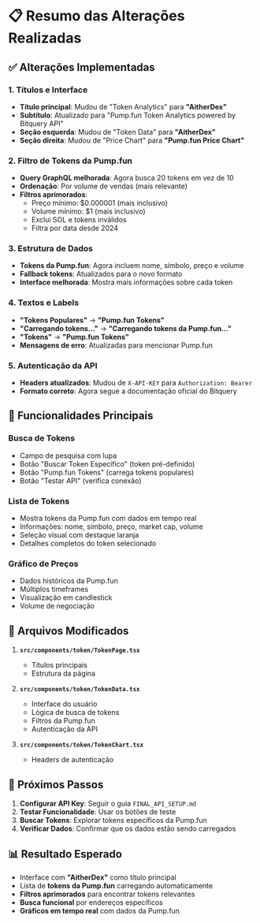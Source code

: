 # 📋 Resumo das Alterações Realizadas

## ✅ Alterações Implementadas

### **1. Títulos e Interface**
- **Título principal**: Mudou de "Token Analytics" para **"AitherDex"**
- **Subtítulo**: Atualizado para "Pump.fun Token Analytics powered by Bitquery API"
- **Seção esquerda**: Mudou de "Token Data" para **"AitherDex"**
- **Seção direita**: Mudou de "Price Chart" para **"Pump.fun Price Chart"**

### **2. Filtro de Tokens da Pump.fun**
- **Query GraphQL melhorada**: Agora busca 20 tokens em vez de 10
- **Ordenação**: Por volume de vendas (mais relevante)
- **Filtros aprimorados**:
  - Preço mínimo: $0.000001 (mais inclusivo)
  - Volume mínimo: $1 (mais inclusivo)
  - Exclui SOL e tokens inválidos
  - Filtra por data desde 2024

### **3. Estrutura de Dados**
- **Tokens da Pump.fun**: Agora incluem nome, símbolo, preço e volume
- **Fallback tokens**: Atualizados para o novo formato
- **Interface melhorada**: Mostra mais informações sobre cada token

### **4. Textos e Labels**
- **"Tokens Populares"** → **"Pump.fun Tokens"**
- **"Carregando tokens..."** → **"Carregando tokens da Pump.fun..."**
- **"Tokens"** → **"Pump.fun Tokens"**
- **Mensagens de erro**: Atualizadas para mencionar Pump.fun

### **5. Autenticação da API**
- **Headers atualizados**: Mudou de `X-API-KEY` para `Authorization: Bearer`
- **Formato correto**: Agora segue a documentação oficial do Bitquery

## 🎯 Funcionalidades Principais

### **Busca de Tokens**
- Campo de pesquisa com lupa
- Botão "Buscar Token Específico" (token pré-definido)
- Botão "Pump.fun Tokens" (carrega tokens populares)
- Botão "Testar API" (verifica conexão)

### **Lista de Tokens**
- Mostra tokens da Pump.fun com dados em tempo real
- Informações: nome, símbolo, preço, market cap, volume
- Seleção visual com destaque laranja
- Detalhes completos do token selecionado

### **Gráfico de Preços**
- Dados históricos da Pump.fun
- Múltiplos timeframes
- Visualização em candlestick
- Volume de negociação

## 🔧 Arquivos Modificados

1. **`src/components/token/TokenPage.tsx`**
   - Títulos principais
   - Estrutura da página

2. **`src/components/token/TokenData.tsx`**
   - Interface do usuário
   - Lógica de busca de tokens
   - Filtros da Pump.fun
   - Autenticação da API

3. **`src/components/token/TokenChart.tsx`**
   - Headers de autenticação

## 🚀 Próximos Passos

1. **Configurar API Key**: Seguir o guia `FINAL_API_SETUP.md`
2. **Testar Funcionalidade**: Usar os botões de teste
3. **Buscar Tokens**: Explorar tokens específicos da Pump.fun
4. **Verificar Dados**: Confirmar que os dados estão sendo carregados

## 📊 Resultado Esperado

- Interface com **"AitherDex"** como título principal
- Lista de **tokens da Pump.fun** carregando automaticamente
- **Filtros aprimorados** para encontrar tokens relevantes
- **Busca funcional** por endereços específicos
- **Gráficos em tempo real** com dados da Pump.fun


